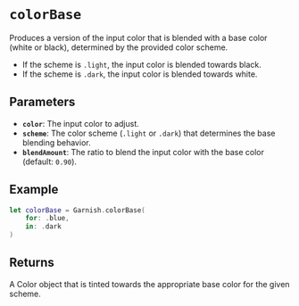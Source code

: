 # `colorBase`

Produces a version of the input color that is blended with a base color (white or black), determined by the provided color scheme.

- If the scheme is `.light`, the input color is blended towards black.
- If the scheme is `.dark`, the input color is blended towards white.

## Parameters
- **`color`**: The input color to adjust.
- **`scheme`**: The color scheme (`.light` or `.dark`) that determines the base blending behavior.
- **`blendAmount`**: The ratio to blend the input color with the base color (default: `0.90`).

## Example
```swift
let colorBase = Garnish.colorBase(
    for: .blue,
    in: .dark
)
```
## Returns
A Color object that is tinted towards the appropriate base color for the given scheme.
